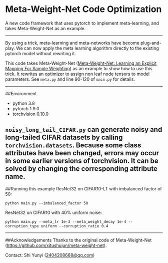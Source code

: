 # Meta-Weight-Net Code Optimization
A new code framework that uses pytorch to implement meta-learning, and takes Meta-Weight-Net as an example.

---

By using a trick, meta-learning and meta-networks have become plug-and-play. We can now apply the meta learning
algorithm directly to the existing pytorch model without rewriting it. 

This code takes Meta-Weight-Net ([Meta-Weight-Net: Learning an Explicit Mapping For Sample Weighting](https://arxiv.org/abs/1902.07379))
as an example to show how to use this trick. It rewrites an optimizer to assign non leaf node tensors to model parameters.
See `meta.py` and line 90-120 of `main.py` for details.

---
##Environment
- python 3.8
- pytorch 1.9.0
- torchvision 0.10.0

`noisy_long_tail_CIFAR.py` can generate noisy and long-tailed CIFAR datasets by calling `torchvision.datasets`. Because 
some class attributes have been changed, errors may occur in some earlier versions of torchvision. It can be solved by
changing the corresponding attribute name.
---
##Running this example
ResNet32 on CIFAR10-LT with imbalanced factor of 50:
```
python main.py --imbalanced_factor 50
```
ResNet32 on CIFAR10 with 40% uniform noise:
```
python main.py --meta_lr 1e-3 --meta_weight_decay 1e-4 --corruption_type uniform --corruption_ratio 0.4
```
---
##Acknowledgements
Thanks to the original code of Meta-Weight-Net (https://github.com/xjtushujun/meta-weight-net).

Contact: Shi Yunyi (2404208668@qq.com)